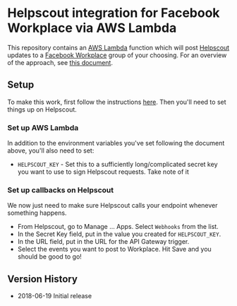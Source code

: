 # Helpscout integration for Facebook Workplace via AWS Lambda

This repository contains an [AWS Lambda](https://aws.amazon.com/lambda/) function which will post [Helpscout](https://helpscout.net) updates to a [Facebook Workplace](https://workplace.facebook.com) group of your choosing.
For an overview of the approach, see [this document](https://github.com/physera/workplace-lambda).

## Setup

To make this work, first follow the instructions [here](https://github.com/physera/workplace-lambda#setup). Then you'll need to set things up on Helpscout.

### Set up AWS Lambda

In addition to the environment variables you've set following the document above, you'll also need to set:
* `HELPSCOUT_KEY` - Set this to a sufficiently long/complicated secret key you want to use to sign Helpscout requests. Take note of it

### Set up callbacks on Helpscout

We now just need to make sure Helpscout calls your endpoint whenever something happens.

* From Helpscout, go to Manage ... Apps.  Select `Webhooks` from the list.
* In the Secret Key field, put in the value you created for `HELPSCOUT_KEY`.
* In the URL field, put in the URL for the API Gateway trigger.
* Select the events you want to post to Workplace.  Hit Save and you should be good to go!

## Version History

* 2018-06-19 Initial release
